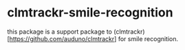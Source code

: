 # clmtrackr-smile-recognition
this package is a support package to (clmtrackr)[https://github.com/auduno/clmtrackr] for smile recognition.
